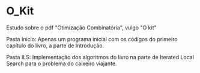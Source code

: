 # O_Kit
Estudo sobre o pdf "Otimização Combinatória", vulgo "O kit"

Pasta Inicio: Apenas um programa inicial com os códigos do primeiro capítulo do livro, a parte de Introdução.

Pasta ILS: Implementação dos algoritmos do livro na parte de Iterated Local Search para o problema do caixeiro viajante.